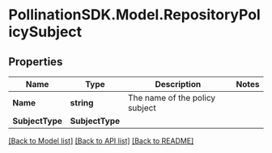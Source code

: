 
# PollinationSDK.Model.RepositoryPolicySubject

## Properties

Name | Type | Description | Notes
------------ | ------------- | ------------- | -------------
**Name** | **string** | The name of the policy subject | 
**SubjectType** | **SubjectType** |  | 

[[Back to Model list]](../README.md#documentation-for-models)
[[Back to API list]](../README.md#documentation-for-api-endpoints)
[[Back to README]](../README.md)


